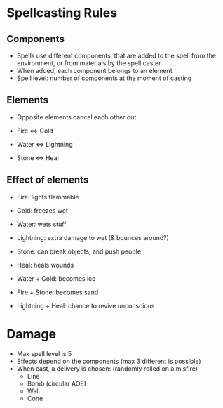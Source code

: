 # Spellcasting Rules

## Components
* Spells use different components, that are added to the spell from the environment, or from materials by the spell caster
* When added, each component belongs to an element
* Spell level: number of components at the moment of casting

## Elements
* Opposite elements cancel each other out

* Fire  <=> Cold
* Water <=> Lightning
* Stone <=> Heal

## Effect of elements
* Fire:             lights flammable
* Cold:             freezes wet
* Water:            wets stuff
* Lightning:        extra damage to wet (& bounces around?)
* Stone:            can break objects, and push people
* Heal:             heals wounds

* Water + Cold:     becomes ice
* Fire + Stone:     becomes sand
* Lightning + Heal: chance to revive unconscious

# Damage
* Max spell level is 5
* Effects depend on the components (max 3 different is possible)
* When cast, a delivery is chosen: (randomly rolled on a misfire)
    * Line
    * Bomb (circular AOE)
    * Wall
    * Cone